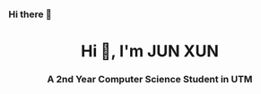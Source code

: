 ### Hi there 👋

<h1 align="center">Hi 👋, I'm JUN XUN</h1>
<h3 align="center">A 2nd Year Computer Science Student in UTM</h3>


<p align="left">
</p>
<!--
**JUNXUN11/JUNXUN11** is a ✨ _special_ ✨ repository because its `README.md` (this file) appears on your GitHub profile.

Here are some ideas to get you started:

- 🔭 I’m currently working on ...
- 🌱 I’m currently learning ...
- 👯 I’m looking to collaborate on ...
- 🤔 I’m looking for help with ...
- 💬 Ask me about ...
- 📫 How to reach me: ...
- 😄 Pronouns: ...
- ⚡ Fun fact: ...
-->
